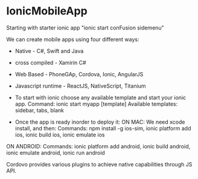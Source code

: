 # IonicMobileApp

Starting with starter ionic app "ionic start conFusion sidemenu"

We can create mobile apps using four different ways:
- Native - C#, Swift and Java
- cross compiled - Xamirin C#
- Web Based - PhoneGAp, Cordova, Ionic, AngularJS
- Javascript runtime - ReactJS, NativeScript, Titanium

- To start with ionic choose any available template and start your ionic app.
Command: ionic start myapp [template]
Available templates: sidebar, tabs, blank

- Once the app is ready inorder to deploy it:
ON MAC:
We need xcode install, and then:
Commands: npm install -g ios-sim, ionic platform add ios, ionic build ios, ionic emulate ios

ON ANDROID:
Commands: ionic platform add android,  ionic build android, ionic emulate android, ionic run android

Cordovo provides various plugins to achieve native capabilities through JS API.